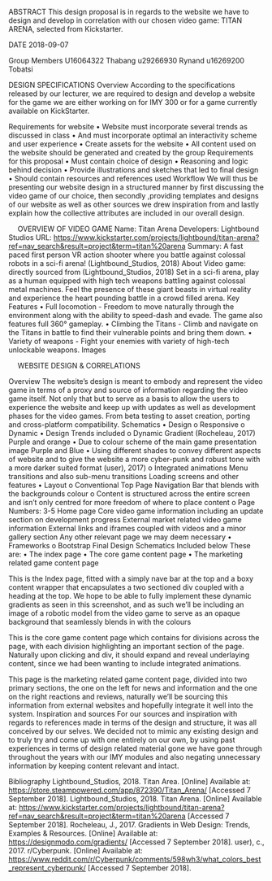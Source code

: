 ABSTRACT
This design proposal is in regards to the website we have to design and develop in correlation with our chosen video game: TITAN ARENA, selected from Kickstarter.

DATE
2018-09-07

Group Members
U16064322 Thabang
u29266930 Rynand
u16269200 Tobatsi

DESIGN SPECIFICATIONS
Overview
According to the specifications released by our lecturer, we are required to design and develop a website for the game we are either working on for IMY 300 or for a game currently available on KickStarter. 

Requirements for website
•	Website must incorporate several trends as discussed in class
•	And must incorporate optimal an interactivity scheme and user experience
•	Create assets for the website
•	All content used on the website should be generated and created by the group
Requirements for this proposal
•	Must contain choice of design
•	Reasoning and logic behind decision
•	Provide illustrations and sketches that led to final design
•	Should contain resources and references used
Workflow
We will thus be presenting our website design in a structured manner by first discussing the video game of our choice, then secondly ,providing templates and designs of our website as well as other sources we drew inspiration from and lastly explain how the collective attributes are included in our overall design.

 
OVERVIEW OF VIDEO GAME
Name: Titan Arena
Developers: Lightbound Studios
URL: https://www.kickstarter.com/projects/lightbound/titan-arena?ref=nav_search&result=project&term=titan%20arena
Summary: A fast paced first person VR action shooter where you battle against colossal robots in a sci-fi arena! (Lightbound_Studios, 2018)
About Video game: directly sourced from (Lightbound_Studios, 2018)
Set in a sci-fi arena, play as a human equipped with high tech weapons battling against colossal metal machines. Feel the presence of these giant beasts in virtual reality and experience the heart pounding battle in a crowd filled arena.
Key Features
•	Full locomotion - Freedom to move naturally through the environment along with the ability to speed-dash and evade. The game also features full 360° gameplay.
•	Climbing the Titans - Climb and navigate on the Titans in battle to find their vulnerable points and bring them down.
•	Variety of weapons - Fight your enemies with variety of high-tech unlockable weapons.
Images
 
 
 

 
WEBSITE DESIGN & CORRELATIONS

Overview
The website’s design is meant to embody and represent the video game in terms of a proxy and source of information regarding the video game itself. Not only that but to serve as a basis to allow the users to experience the website and keep up with updates as well as development phases for the video games. From beta testing to asset creation, porting and cross-platform compatibility.
Schematics
•	Design
o	Responsive
o	Dynamic
•	Design Trends included 
o	Dynamic Gradient (Rocheleau, 2017)
   Purple and orange
•	Due to colour scheme of the main game presentation image
   Purple and Blue
•	Using different shades to convey different aspects of website and to give the website a more cyber-punk and robust tone with a more darker suited format (user), 2017)
o	Integrated animations
	Menu transitions and also sub-menu transitions
 Loading screens and other features
•	Layout
o	Conventional Top Page Navigation Bar that blends with the backgrounds colour
o	Content is structured across the entire screen and isn’t only centred for more freedom of where to place content
o	Page Numbers: 3-5
	Home page
	Core video game information including an update section on development progress
	External market related video game information
	External links and iframes coupled with videos and a minor gallery section
	Any other relevant page we may deem necessary
•	Frameworks
o	Bootstrap
Final Design Schematics
Included below
These are:
•	The index page
•	The core game content page
•	The marketing related game content page
 
This is the Index page, fitted with a simply nave bar at the top and a boxy content wrapper that encapsulates a two sectioned div coupled with a heading at the top. We hope to be able to fully implement these dynamic gradients as seen in this screenshot, and as such we’ll be including an image of a robotic model from the video game to serve as an opaque background that seamlessly blends in with the colours

 
This is the core game content page which contains for divisions across the page, with each division highlighting an important section of the page. Naturally upon clicking and div, it should expand and reveal underlaying content, since we had been wanting to include integrated animations.
 
This page is the marketing related game content page, divided into two primary sections, the one on the left for news and information and the one on the right reactions and reviews, naturally we’ll be sourcing this information from external websites and hopefully integrate it well into the system.
Inspiration and sources
For our sources and inspiration with regards to references made in terms of the design and structure, it was all conceived by our selves. We decided not to mimic any existing design and to truly try and come up with one entirely on our own, by using past experiences in terms of design related material gone we have gone through throughout the years with our IMY modules and also negating unnecessary information by keeping content relevant and intact.

Bibliography
Lightbound_Studios, 2018. Titan Area. [Online] 
Available at: https://store.steampowered.com/app/872390/Titan_Arena/
[Accessed 7 September 2018].
Lightbound_Studios, 2018. Titan Arena. [Online] 
Available at: https://www.kickstarter.com/projects/lightbound/titan-arena?ref=nav_search&result=project&term=titan%20arena
[Accessed 7 September 2018].
Rocheleau, J., 2017. Gradients in Web Design: Trends, Examples & Resources. [Online] 
Available at: https://designmodo.com/gradients/
[Accessed 7 September 2018].
user), c., 2017. r/Cyberpunk. [Online] 
Available at: https://www.reddit.com/r/Cyberpunk/comments/598wh3/what_colors_best_represent_cyberpunk/
[Accessed 7 September 2018].


